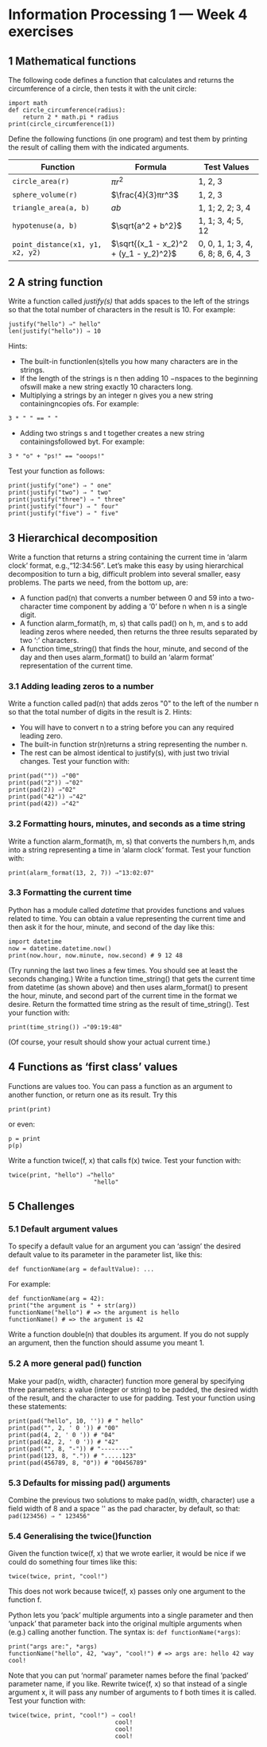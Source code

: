 # Information Processing 1 — Week 4 exercises

## 1 Mathematical functions

The following code defines a function that calculates and returns the circumference of a circle, then tests
it with the unit circle:

```
import math
def circle_circumference(radius):
    return 2 * math.pi * radius
print(circle_circumference(1))
```

Define the following functions (in one program) and test them by printing the result of calling them with
the indicated arguments.

| Function                         | Formula                                | Test Values                        |
|----------------------------------|----------------------------------------|------------------------------------|
| `circle_area(r)`                 | $πr^2$                                 | 1, 2, 3                            |
| `sphere_volume(r)`               | $\frac{4}{3}πr^3$                      | 1, 2, 3                            |
| `triangle_area(a, b)`            | $ab$                                   | 1, 1; 2, 2; 3, 4                   |
| `hypotenuse(a, b)`               | $\sqrt{a^2 + b^2}$                     | 1, 1; 3, 4; 5, 12                  |
| `point_distance(x1, y1, x2, y2)` | $\sqrt{(x_1 - x_2)^2 + (y_1 - y_2)^2}$ | 0, 0, 1, 1; 3, 4, 6, 8; 8, 6, 4, 3 |

## 2 A string function

Write a function called _justify(s)_ that adds spaces to the left of the strings so that the total number
of characters in the result is 10. For example:

```
justify("hello") ⇒" hello"
len(justify("hello")) ⇒ 10
```

Hints:

- The built-in functionlen(s)tells you how many characters are in the strings.
- If the length of the strings is n then adding 10 −nspaces to the beginning ofswill make a new
  string exactly 10 characters long.
- Multiplying a strings by an integer n gives you a new string containingncopies ofs. For example:

```
3 * " " == " "
```

- Adding two strings s and t together creates a new string containingsfollowed byt. For example:

```
3 * "o" + "ps!" == "ooops!"
```

Test your function as follows:

```
print(justify("one") ⇒ " one"
print(justify("two") ⇒ " two"
print(justify("three") ⇒ " three"
print(justify("four") ⇒ " four"
print(justify("five") ⇒ " five"
```

## 3 Hierarchical decomposition

Write a function that returns a string containing the current time in ‘alarm clock’ format, e.g.,“12:34:56”.
Let’s make this easy by using hierarchical decomposition to turn a big, difficult problem into several
smaller, easy problems. The parts we need, from the bottom up, are:

- A function pad(n) that converts a number between 0 and 59 into a two-character time component
  by adding a ‘0’ before n when n is a single digit.
- A function alarm_format(h, m, s) that calls pad() on h, m, and s to add leading zeros where
  needed, then returns the three results separated by two ‘:’ characters.
- A function time_string() that finds the hour, minute, and second of the day and then uses
  alarm_format() to build an ‘alarm format’ representation of the current time.

### 3.1 Adding leading zeros to a number

Write a function called pad(n) that adds zeros "0" to the left of the number n so that the total number
of digits in the result is 2.
Hints:

- You will have to convert n to a string before you can any required leading zero.
- The built-in function str(n)returns a string representing the number n.
- The rest can be almost identical to justify(s), with just two trivial changes.
  Test your function with:

````
print(pad("")) ⇒"00"
print(pad("2")) ⇒"02"
print(pad(2)) ⇒"02"
print(pad("42")) ⇒"42"
print(pad(42)) ⇒"42"
````

### 3.2 Formatting hours, minutes, and seconds as a time string

Write a function alarm_format(h, m, s) that converts the numbers h,m, ands into a string representing a time in ‘alarm
clock’ format. Test your function with:

```
print(alarm_format(13, 2, 7)) ⇒"13:02:07"
```

### 3.3 Formatting the current time

Python has a module called _datetime_ that provides functions and values related to time. You can obtain
a value representing the current time and then ask it for the hour, minute, and second of the day like this:
```
import datetime
now = datetime.datetime.now()
print(now.hour, now.minute, now.second) # 9 12 48
```
(Try running the last two lines a few times. You should see at least the seconds changing.)
Write a function time_string() that gets the current time from datetime (as shown above) and
then uses alarm_format() to present the hour, minute, and second part of the current time in the
format we desire. Return the formatted time string as the result of time_string(). Test your function
with:
```
print(time_string()) ⇒"09:19:48"
```
(Of course, your result should show your actual current time.)

## 4 Functions as ‘first class’ values

Functions are values too. You can pass a function as an argument to another function, or return one as its
result. Try this
```
print(print)
```
or even:
```
p = print
p(p)
```

Write a function twice(f, x) that calls f(x) twice. Test your function with:
```
twice(print, "hello") ⇒"hello"
                        "hello"
```

## 5 Challenges

### 5.1 Default argument values


To specify a default value for an argument you can ‘assign’ the desired default value to its parameter in
the parameter list, like this:
```
def functionName(arg = defaultValue): ...
```
For example:
````
def functionName(arg = 42):
print("the argument is " + str(arg))
functionName("hello") # => the argument is hello
functionName() # => the argument is 42
````
Write a function double(n) that doubles its argument. If you do not supply an argument, then the
function should assume you meant 1.

### 5.2 A more general pad() function

Make your pad(n, width, character) function more general by specifying three parameters: a
value (integer or string) to be padded, the desired width of the result, and the character to use for
padding. Test your function using these statements:

```
print(pad("hello", 10, '')) # " hello"
print(pad("", 2, ' 0 ')) # "00"
print(pad(4, 2, ' 0 ')) # "04"
print(pad(42, 2, ' 0 ')) # "42"
print(pad("", 8, "-")) # "--------"
print(pad(123, 8, ".")) # ".....123"
print(pad(456789, 8, "0")) # "00456789"
```
### 5.3 Defaults for missing pad() arguments

Combine the previous two solutions to make pad(n, width, character) use a field width of 8
and a space '' as the pad character, by default, so that: ```pad(123456) ⇒ " 123456"```

### 5.4 Generalising the twice()function

Given the function twice(f, x) that we wrote earlier, it would be nice if we could do something four
times like this:
```
twice(twice, print, "cool!")
```
This does not work because twice(f, x) passes only one argument to the function f.

Python lets you ‘pack’ multiple arguments into a single parameter and then ‘unpack’ that parameter back
into the original multiple arguments when (e.g.) calling another function. The syntax is:
```def functionName(*args)```:
```
print("args are:", *args)
functionName("hello", 42, "way", "cool!") # => args are: hello 42 way cool!
```

Note that you can put ‘normal’ parameter names before the final ‘packed’ parameter name, if you like.
Rewrite twice(f, x) so that instead of a single argument x, it will pass any number of arguments to f
both times it is called. Test your function with:

```
twice(twice, print, "cool!") ⇒ cool!
                              cool!
                              cool!
                              cool!
```
